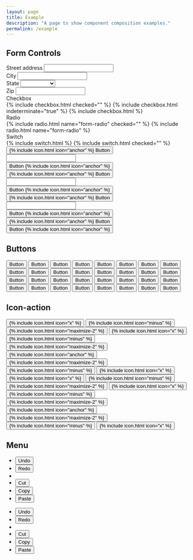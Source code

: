 ```yaml
---
layout: page
title: Example
description: "A page to show component composition examples."
permalink: /example
---
```


## Form Controls

<form class="gap-y">
  <div class="gap-y-sm">
    <label for="address_street">Street address</label>
    <input class="input" type="text" name="address[street]" id="address_street">
  </div>
  <div>
    <div class="grid grid_gap-y_sm grid_stack_sm">
      <div class="grid__item gap-y-sm">
        <label for="address_city">City</label>
        <input class="input" type="text" name="address[city]" id="address_city">
      </div>
      <div class="grid__item gap-y-sm">
        <label for="address_state">State</label>
        <select class="input input_type_select" name="address[state]" id="address_state">
          <option></option>
          <option>Washington</option>
          <option>Oregon</option>
          <option>California</option>
        </select>
      </div>
      <div class="grid__item gap-y-sm">
        <label for="address_zip">Zip</label>
        <input class="input" type="text" name="address[zip]" id="address_zip">
      </div>
    </div>
  </div>
  <div>
    <div class="grid grid_gap-y_sm grid_stack_sm">
      <div class="grid__item gap-y-sm">
        <label>Checkbox</label>
        <div>
          {% include checkbox.html checked="" %}
          {% include checkbox.html indeterminate="true" %}
          {% include checkbox.html %}
        </div>
      </div>
      <div class="grid__item gap-y-sm">
        <label for="form-radio">Radio</label>
        <div>
          {% include radio.html name="form-radio" checked="" %}
          {% include radio.html name="form-radio" %}
        </div>
      </div>
      <div class="grid__item gap-y-sm">
        <label>Switch</label>
        <div>
          {% include switch.html %}
          {% include switch.html checked="" %}
        </div>
      </div>
    </div>
  </div>
  <div>
    <div class="grid grid_gap-x_xs grid_stack_sm">
      <div class="grid__item grid__item_auto">
        <button type="button" class="button button_color_secondary">
          {% include icon.html icon="anchor" %}
          <span>Button</span>
        </button>
      </div>
      <div class="grid__item">
        <input class="input" type="text">
      </div>
      <div class="grid__item grid__item_auto">
        <button type="button" class="button">
          <span>Button</span>
          {% include icon.html icon="anchor" %}
        </button>
      </div>
    </div>
    <div class="grid grid_gap-x_xs grid_stack_sm">
      <div class="grid__item grid__item_auto">
        <button type="button" class="button button_size_sm button_color_secondary">
          {% include icon.html icon="anchor" %}
          <span>Button</span>
        </button>
      </div>
      <div class="grid__item">
        <input class="input input_size_sm" type="text">
      </div>
      <div class="grid__item grid__item_auto">
        <button type="button" class="button button_size_sm">
          <span>Button</span>
          {% include icon.html icon="anchor" %}
        </button>
      </div>
    </div>
    <div class="grid grid_gap-x_xs grid_stack_sm">
      <div class="grid__item grid__item_auto">
        <button type="button" class="button button_size_lg button_color_secondary">
          {% include icon.html icon="anchor" %}
          <span>Button</span>
        </button>
      </div>
      <div class="grid__item">
        <input class="input input_size_lg" type="text">
      </div>
      <div class="grid__item grid__item_auto">
        <button type="button" class="button button_size_lg">
          <span>Button</span>
          {% include icon.html icon="anchor" %}
        </button>
      </div>
    </div>
  </div>
  <div class="margin-top-xl">
    <div class="level">
      <button type="button" class="button button_color_primary">
        {% include icon.html icon="anchor" %}
        <span>Button</span>
      </button>
      <button type="button" class="button">
        <span>Button</span>
        {% include icon.html icon="anchor" %}
      </button>
    </div>
  </div>
</form>

## Buttons

<div class="padding">
  <div class="level">
    <button class="button">Button</button>
    <button class="button button_subtle">Button</button>
    <button class="button button_color_primary">Button</button>
    <button class="button button_color_secondary">Button</button>
    <button class="button button_state_info">Button</button>
    <button class="button button_state_success">Button</button>
    <button class="button button_state_caution">Button</button>
    <button class="button button_state_danger">Button</button>
  </div>
</div>

<div class="padding radius background-night">
  <div class="level">
    <button class="button button_invert">Button</button>
    <button class="button button_subtle button_invert">Button</button>
    <button class="button button_color_primary">Button</button>
    <button class="button button_color_secondary">Button</button>
    <button class="button button_state_info">Button</button>
    <button class="button button_state_success">Button</button>
    <button class="button button_state_caution">Button</button>
    <button class="button button_state_danger">Button</button>
  </div>
</div>

<div class="padding">
  <div class="level">
    <button class="button is-loading">Button</button>
    <button class="button is-loading button_subtle">Button</button>
    <button class="button is-loading button_color_primary">Button</button>
    <button class="button is-loading button_color_secondary">Button</button>
    <button class="button is-loading button_state_info">Button</button>
    <button class="button is-loading button_state_success">Button</button>
    <button class="button is-loading button_state_caution">Button</button>
    <button class="button is-loading button_state_danger">Button</button>
  </div>
</div>

<div class="padding radius background-night">
  <div class="level">
    <button class="button is-loading button_invert">Button</button>
    <button class="button is-loading button_subtle button_invert">Button</button>
    <button class="button is-loading button_color_primary">Button</button>
    <button class="button is-loading button_color_secondary">Button</button>
    <button class="button is-loading button_state_info">Button</button>
    <button class="button is-loading button_state_success">Button</button>
    <button class="button is-loading button_state_caution">Button</button>
    <button class="button is-loading button_state_danger">Button</button>
  </div>
</div>

## Icon-action

<div class="padding">
  <div class="level">
    <button type="button" class="icon-action">
      {% include icon.html icon="x" %}
    </button>
    <button type="button" class="icon-action">
      {% include icon.html icon="minus" %}
    </button>
    <button type="button" class="icon-action">
      {% include icon.html icon="maximize-2" %}
    </button>
    <button type="button" class="icon-action icon-action_subtle">
      {% include icon.html icon="x" %}
    </button>
    <button type="button" class="icon-action icon-action_subtle">
      {% include icon.html icon="minus" %}
    </button>
    <button type="button" class="icon-action icon-action_subtle">
      {% include icon.html icon="maximize-2" %}
    </button>
    <button class="icon-action icon-action_state_info">
      {% include icon.html icon="anchor" %}
    </button>
    <button class="icon-action icon-action_state_success">
      {% include icon.html icon="maximize-2" %}
    </button>
    <button class="icon-action icon-action_state_caution">
      {% include icon.html icon="minus" %}
    </button>
    <button class="icon-action icon-action_state_danger">
      {% include icon.html icon="x" %}
    </button>
  </div>
</div>

<div class="padding radius background-night">
  <div class="level">
    <button type="button" class="icon-action icon-action_invert">
      {% include icon.html icon="x" %}
    </button>
    <button type="button" class="icon-action icon-action_invert">
      {% include icon.html icon="minus" %}
    </button>
    <button type="button" class="icon-action icon-action_invert">
      {% include icon.html icon="maximize-2" %}
    </button>
    <button type="button" class="icon-action icon-action_subtle icon-action_invert">
      {% include icon.html icon="x" %}
    </button>
    <button type="button" class="icon-action icon-action_subtle icon-action_invert">
      {% include icon.html icon="minus" %}
    </button>
    <button type="button" class="icon-action icon-action_subtle icon-action_invert">
      {% include icon.html icon="maximize-2" %}
    </button>
    <button class="icon-action icon-action_state_info">
      {% include icon.html icon="anchor" %}
    </button>
    <button class="icon-action icon-action_state_success">
      {% include icon.html icon="maximize-2" %}
    </button>
    <button class="icon-action icon-action_state_caution">
      {% include icon.html icon="minus" %}
    </button>
    <button class="icon-action icon-action_state_danger">
      {% include icon.html icon="x" %}
    </button>
  </div>
</div>

## Menu

<div class="gap-y">
  <ul class="menu menu_inline">
    <li class="menu__item">
      <button class="menu__action">Undo</button>
    </li>
    <li class="menu__item">
      <button class="menu__action">Redo</button>
    </li>
    <li class="menu__sep"></li>
    <li class="menu__item">
      <button class="menu__action">Cut</button>
    </li>
    <li class="menu__item">
      <button class="menu__action">Copy</button>
    </li>
    <li class="menu__item">
      <button class="menu__action">Paste</button>
    </li>
  </ul>
  <ul class="menu">
    <li class="menu__item">
      <button class="menu__action">Undo</button>
    </li>
    <li class="menu__item">
      <button class="menu__action">Redo</button>
    </li>
    <li class="menu__sep"></li>
    <li class="menu__item">
      <button class="menu__action">Cut</button>
    </li>
    <li class="menu__item">
      <button class="menu__action">Copy</button>
    </li>
    <li class="menu__item">
      <button class="menu__action">Paste</button>
    </li>
  </ul>
</div>
